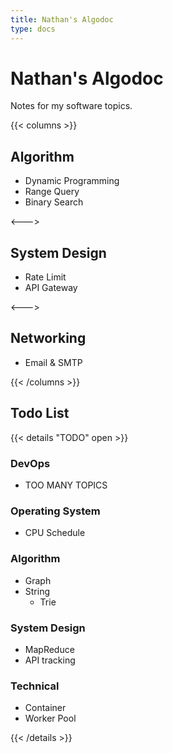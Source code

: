 ```yaml
---
title: Nathan's Algodoc
type: docs
---
```


# Nathan's Algodoc

Notes for my software topics.

{{< columns >}}
## Algorithm

* Dynamic Programming
* Range Query
* Binary Search

<--->

## System Design

* Rate Limit
* API Gateway

<--->

## Networking

* Email & SMTP


{{< /columns >}}


## Todo List
{{< details "TODO" open >}}


### DevOps

* TOO MANY TOPICS
### Operating System
* CPU Schedule

### Algorithm
* Graph
* String
    * Trie

### System Design
* MapReduce
* API tracking

### Technical
* Container
* Worker Pool

{{< /details >}}